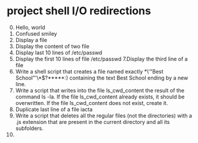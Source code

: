 # project shell I/O redirections
0. Hello, world
1. Confused smiley
3. Display a file
4. Display the content of two file
5. Display last 10 lines of /etc/passwd
6. Display the first 10 lines of file /etc/passwd
7.Display the third line of a file
8. Write a shell script that creates a file named exactly \*\\'"Best School"\'\\*$\?\*\*\*\*\*:) containing the text Best School ending by a new line.
9. Write a script that writes into the file ls_cwd_content the result of the command ls -la. If the file ls_cwd_content already exists, it should be overwritten. If the file ls_cwd_content does not exist, create it.
10. Duplicate last line of a file iacta
11. Write a script that deletes all the regular files (not the directories) with a .js extension that are present in the current directory and all its subfolders.
12.    
